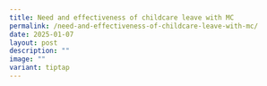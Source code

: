 ```yaml
---
title: Need and effectiveness of childcare leave with MC
permalink: /need-and-effectiveness-of-childcare-leave-with-mc/
date: 2025-01-07
layout: post
description: ""
image: ""
variant: tiptap
---
```


